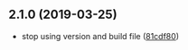 ## 2.1.0 (2019-03-25)
* stop using version and build file ([81cdf80](https://github.com/npdc/portal/commit/81cdf80))